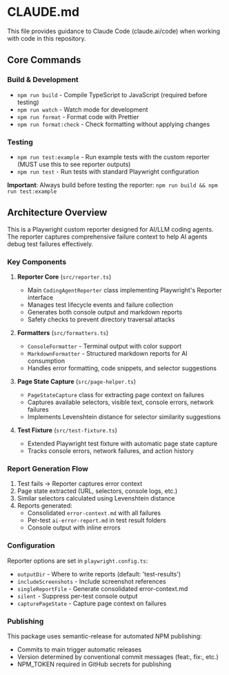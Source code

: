 # CLAUDE.md

This file provides guidance to Claude Code (claude.ai/code) when working with code in this repository.

## Core Commands

### Build & Development

- `npm run build` - Compile TypeScript to JavaScript (required before testing)
- `npm run watch` - Watch mode for development
- `npm run format` - Format code with Prettier
- `npm run format:check` - Check formatting without applying changes

### Testing

- `npm run test:example` - Run example tests with the custom reporter (MUST use this to see reporter outputs)
- `npm run test` - Run tests with standard Playwright configuration

**Important**: Always build before testing the reporter: `npm run build && npm run test:example`

## Architecture Overview

This is a Playwright custom reporter designed for AI/LLM coding agents. The reporter captures comprehensive failure context to help AI agents debug test failures effectively.

### Key Components

1. **Reporter Core** (`src/reporter.ts`)
   - Main `CodingAgentReporter` class implementing Playwright's Reporter interface
   - Manages test lifecycle events and failure collection
   - Generates both console output and markdown reports
   - Safety checks to prevent directory traversal attacks

2. **Formatters** (`src/formatters.ts`)
   - `ConsoleFormatter` - Terminal output with color support
   - `MarkdownFormatter` - Structured markdown reports for AI consumption
   - Handles error formatting, code snippets, and selector suggestions

3. **Page State Capture** (`src/page-helper.ts`)
   - `PageStateCapture` class for extracting page context on failures
   - Captures available selectors, visible text, console errors, network failures
   - Implements Levenshtein distance for selector similarity suggestions

4. **Test Fixture** (`src/test-fixture.ts`)
   - Extended Playwright test fixture with automatic page state capture
   - Tracks console errors, network failures, and action history

### Report Generation Flow

1. Test fails → Reporter captures error context
2. Page state extracted (URL, selectors, console logs, etc.)
3. Similar selectors calculated using Levenshtein distance
4. Reports generated:
   - Consolidated `error-context.md` with all failures
   - Per-test `ai-error-report.md` in test result folders
   - Console output with inline errors

### Configuration

Reporter options are set in `playwright.config.ts`:

- `outputDir` - Where to write reports (default: 'test-results')
- `includeScreenshots` - Include screenshot references
- `singleReportFile` - Generate consolidated error-context.md
- `silent` - Suppress per-test console output
- `capturePageState` - Capture page context on failures

### Publishing

This package uses semantic-release for automated NPM publishing:

- Commits to main trigger automatic releases
- Version determined by conventional commit messages (feat:, fix:, etc.)
- NPM_TOKEN required in GitHub secrets for publishing
